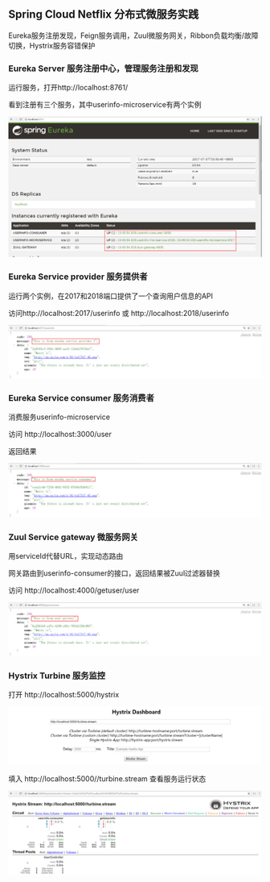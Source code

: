 ## Spring Cloud Netflix 分布式微服务实践

Eureka服务注册发现，Feign服务调用，Zuul微服务网关，Ribbon负载均衡/故障切换，Hystrix服务容错保护

### Eureka Server 服务注册中心，管理服务注册和发现

运行服务，打开http://localhost:8761/

看到注册有三个服务，其中userinfo-microservice有两个实例

![服务注册中心](pic/1.png)

### Eureka Service provider 服务提供者

运行两个实例，在2017和2018端口提供了一个查询用户信息的API

访问http://localhost:2017/userinfo 或 http://localhost:2018/userinfo

![返回结果](pic/2.png)

### Eureka Service consumer 服务消费者

消费服务userinfo-microservice

访问 http://localhost:3000/user 

返回结果

![返回结果](pic/3.png)

### Zuul Service gateway 微服务网关

用serviceId代替URL，实现动态路由

网关路由到userinfo-consumer的接口，返回结果被Zuul过滤器替换

访问 http://localhost:4000/getuser/user

![返回结果](pic/4.png)

### Hystrix Turbine 服务监控

打开 http://localhost:5000/hystrix

![Hystrix Turbine](pic/5.png)

填入 http://localhost:5000//turbine.stream 查看服务运行状态

![Hystrix Turbine](pic/6.png)